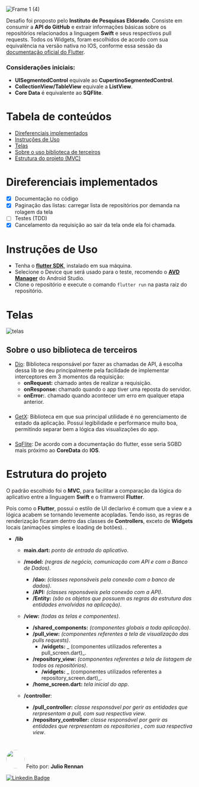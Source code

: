 

![Frame 1 (4)](https://user-images.githubusercontent.com/57741609/136587266-d4b4c043-dcff-452a-9967-ac7e03ea790d.png)



Desafio foi proposto pelo **Instituto de Pesquisas Eldorado**. Consiste em consumir a **API do GitHub** e extrair informações básicas sobre os repositórios relacionados a linguagem **Swift** e seus respectivos pull requests. Todos os Widgets, foram escolhidos de acordo com sua equivalência na versão nativa no IOS, conforme essa sessão da [documentação oficial do Flutter](https://flutter.dev/docs/get-started/flutter-for/ios-devs#what-is-the-equivalent-to-coredata-in-flutter).
### Considerações iniciais:
   * **UISegmentedControl** equivale ao **CupertinoSegmentedControl**.
   * **CollectionView/TableView**  equivale a **ListView**.
   * **Core Data** é equivalente ao **SQFlite**.

##
Tabela de conteúdos
=================
<!--ts-->
   * [Direferenciais implementados](#direferenciais-implementados)
   * [Instruções de Uso](#instruções-de-uso)
   * [Telas](#telas)
   * [Sobre o uso biblioteca de terceiros](#sobre-o-uso-biblioteca-de-terceiros)
   * [Estrutura do projeto (MVC)](#estrutura-do-projeto)
 
<!--te-->

# Direferenciais implementados
- [x] Documentação no código
- [x] Paginação das listas: carregar lista de repositórios por demanda na rolagem da tela
- [ ] Testes (TDD)
- [X] Cancelamento da requisição ao sair da tela onde ela foi chamada.
##
# Instruções de Uso
 - Tenha o [**flutter SDK**](https://flutter.dev/docs/get-started/install), instalado em sua máquina.
 - Selecione o Device que será usado para o teste, recomendo o [**AVD Manager**](https://developer.android.com/studio/run/managing-avds?hl=pt-br) do Android Studio.
 - Clone o repositório e execute o comando ````flutter run```` na pasta raiz do repositório.
##
# Telas
![telas](https://user-images.githubusercontent.com/57741609/136589223-ad32e591-d0d7-4fde-b61a-5a71d4f4861d.png)


## Sobre o uso biblioteca de terceiros
 - [Dio](https://pub.dev/packages/dio): Biblioteca responsável por fazer as chamadas de API, á escolha dessa lib se deu principalmente pela facilidade de implementar interceptores em 3 momentos da requisição: 
    - **onRequest:** chamado antes de realizar a requisição.
    -  **onResponse:** chamado quando o app tiver uma reposta do servidor.
    -  **onError:**. chamado quando acontecer um erro em qualquer etapa anterior.
 ###
 - [GetX](https://pub.dev/packages/get): Biblioteca em que sua principal utilidade é no gerenciamento de estado da aplicação. Possui legibilidade e performance muito boa, permitindo separar bem a lógica das visualizações do app.
 ###
 - [SqFlite](https://pub.dev/packages/sqflite): De acordo com a documentação do flutter, esse seria SGBD mais próximo ao **CoreData** do **IOS**.
##

# Estrutura do projeto
O padrão escolhido foi o **MVC**, para facilitar a comparação da lógica do aplicativo entre a linguagem **Swift**  e o framwerol **Flutter**. 

Pois como o **Flutter**, possui o estilo de UI declarivo é comum que a view e a lógica acabem se tornando levemente acopladas. Tendo isso, as regras de renderização ficaram dentro das classes de **Controllers**, exceto de **Widgets** locais (animações simples e loading de botões). .


* **/lib**
  * **main.dart:** _ponto de entrada do aplicativo_.   
  * **/model:** _(regras de negócio, comunicação com API e com o Banco de Dados)_.
    * **/dao:** _(classes reponsáveis pela conexão com o banco de dados)_.
    * **/API:** _(classes reponsáveis pela conexão com a API)_.
    * **/Entity:** _(são os objetos que possuem as regras da estrutura das entidades envolvidas na aplicação)_.
    
  * **/view:** _(todas as telas e componentes)_.
    * **/shared_components:** _(componentes globais a toda aplicação)_.
    * **/pull_view:** _(componentes referentes a tela de visualização das pulls requests)_.
      * **/widgets:** _ (componentes utilizados referentes a pull_screen.dart)_.
    * **/repository_view:** _(componentes referentes a tela de listagem de todos os repositórios)_.
       * **/widgets:** _ (componentes utilizados referentes a repository_screen.dart)_.
    * **/home_screen.dart:** _tela inicial do app_. 
  * **/controller**:
    * **/pull_controller:** _classe responsável por gerir as entidades que rerpresentam a pull, com sua respectiva view_.
    * **/repository_controller:** _classe responsável por gerir as entidades que rerpresentam os repositories , com sua respectiva view_.

#

<kbd> <a href="url"><img src="https://media-exp1.licdn.com/dms/image/C4D03AQEET_PIFFi3Bg/profile-displayphoto-shrink_800_800/0/1615702283090?e=1639008000&v=beta&t=FnSTOJ9OX0qWGWezZDCixv1pns4XWeN624yMSL900eo" height="auto" width="50" style="border-radius:50%"></a></kbd>   Feito por: **Julio Rennan** 

[![Linkedin Badge](https://img.shields.io/badge/-Julio-blue?style=flat-square&logo=Linkedin&logoColor=white&link=https://www.linkedin.com/in/julio-souza-4ab63b1aa/)](https://www.linkedin.com/in/julio-souza-4ab63b1aa/) 
  

